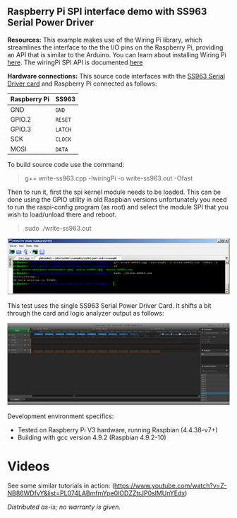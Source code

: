 ## Raspberry Pi SPI interface demo with SS963 Serial Power Driver



**Resources:**
This example makes use of the Wiring Pi library, which streamlines the interface to the the I/O pins on the Raspberry Pi, providing an API that is similar to the Arduino.  You can learn about installing Wiring Pi [here](http://wiringpi.com/download-and-install/). The wiringPi SPI API is documented [here](https://projects.drogon.net/raspberry-pi/wiringpi/spi-library/)

**Hardware connections:**
This source code interfaces with the [SS963 Serial Driver card](http://www.izlencebilisim.com/urun/ss963-seri-surucu-karti/2/) and Raspberry Pi connected as follows:

|Raspberry Pi    |SS963|
|----------------|---------------|
|GND  	            |`GND`            |
|GPIO.2            |`RESET`            |
|GPIO.3            |`LATCH`            |
|SCK            |`CLOCK`            |
|MOSI            |`DATA`            |

To build source code use the command:
>  g++ write-ss963.cpp -lwiringPi -o write-ss963.out -Ofast

Then to run it, first the spi kernel module needs to be loaded.  This can be  done using the GPIO utility in old Raspbian versions unfortunately you need to run the raspi-config program (as root) and select the module SPI
that you wish to load/unload there and reboot.

> sudo ./write-ss963.out

![compile-screenshot.png](https://github.com/enseitankado/ss963-serial-power-driver/blob/master/ss963-port-write-example/compile-screenshot.png?raw=true)

This test uses the single SS963 Serial Power Driver Card.  It shifts a  bit through the card and logic analyzer output as follows:

![port-write-analyzer-screenshot](https://github.com/enseitankado/ss963-serial-power-driver/blob/master/ss963-port-write-example/port-write-analyzer-screenshot.png?raw=true)


Development environment specifics:

 - Tested on Raspberry Pi V3 hardware, running Raspbian (4.4.38-v7+)
 - Building with gcc version 4.9.2 (Raspbian 4.9.2-10)


# Videos 

See some similar tutorials in action: (https://www.youtube.com/watch?v=Z-NB86WDfvY&list=PL074LABmfmYpe0lODZZtrJP0slMUnYEdx) 

*Distributed as-is; no warranty is given.*
